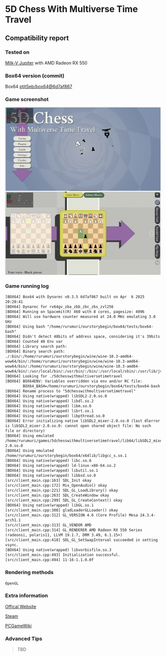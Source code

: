 # 5D Chess With Multiverse Time Travel

## Compatibility report

### Tested on

[Milk-V Jupiter](/docs/hardwares#milk-v-jupiter-soc-spacemit-m1)
 with AMD Radeon RX 550

### Box64 version (commit)

Box64 [ptitSeb/box64@6d7af867](https://github.com/ptitSeb/box64/tree/6d7af867)

### Game screenshot

![screenshot](img/5d_chess_with_multiverse_time_travel_0.png)
![screenshot](img/5d_chess_with_multiverse_time_travel_1.png)

### Game running log

```shell
[BOX64] Box64 with Dynarec v0.3.5 6d7af867 built on Apr  6 2025 20:28:41
[BOX64] Dynarec for rv64gv_zba_zbb_zbc_zbs_zvl256
[BOX64] Running on Spacemit(R) X60 with 8 cores, pagesize: 4096
[BOX64] Will use hardware counter measured at 24.0 MHz emulating 3.0 GHz
[BOX64] Using bash "/home/rurumuri/ourstorybegin/box64/tests/box64-bash"
[BOX64] Didn't detect 48bits of address space, considering it's 39bits
[BOX64] Counted 48 Env var
[BOX64] Library search path: 
[BOX64] Binary search path: ./:bin/:/home/rurumuri/ourstorybegin/wine/wine-10.3-amd64-wow64/bin/:/home/rurumuri/ourstorybegin/wine/wine-10.3-amd64-wow64/bin/:/home/rurumuri/ourstorybegin/wine/wine-10.3-amd64-wow64/bin/:/usr/local/bin/:/usr/bin/:/bin/:/usr/local/sbin/:/usr/lib/jvm/default/bin/:/usr/bin/site_perl/:/usr/bin/vendor_perl/:/usr/bin/core_perl/:/usr/lib/rustup/bin/
[BOX64] Looking for ./5dchesswithmultiversetimetravel
[BOX64] BOX64ENV: Variables overridden via env and/or RC file:
        BOX64_BASH=/home/rurumuri/ourstorybegin/box64/tests/box64-bash
[BOX64] Rename process to "5dchesswithmultiversetimetravel"
[BOX64] Using native(wrapped) libSDL2-2.0.so.0
[BOX64] Using native(wrapped) libdl.so.2
[BOX64] Using native(wrapped) libm.so.6
[BOX64] Using native(wrapped) librt.so.1
[BOX64] Using native(wrapped) libpthread.so.0
[BOX64] Error initializing native libSDL2_mixer-2.0.so.0 (last dlerror is libSDL2_mixer-2.0.so.0: cannot open shared object file: No such file or directory)
[BOX64] Using emulated /home/rurumuri/games/5dchesswithmultiversetimetravel/lib64/libSDL2_mixer-2.0.so.0
[BOX64] Using emulated /home/rurumuri/ourstorybegin/box64/x64lib/libgcc_s.so.1
[BOX64] Using native(wrapped) libc.so.6
[BOX64] Using native(wrapped) ld-linux-x86-64.so.2
[BOX64] Using native(wrapped) libutil.so.1
[BOX64] Using native(wrapped) libbsd.so.0
[src/client_main.cpp:163] SDL_Init okay
[src/client_main.cpp:172] Mix_OpenAudio() okay
[src/client_main.cpp:221] SDL_GL_LoadLibrary() okay
[src/client_main.cpp:263] SDL_CreateWindow okay
[src/client_main.cpp:299] SDL_GL_CreateContext() okay
[BOX64] Using native(wrapped) libGL.so.1
[src/client_main.cpp:308] gladLoaderGLLoader() okay
[src/client_main.cpp:312] GL_VERSION 4.6 (Core Profile) Mesa 24.3.4-arch1.1
[src/client_main.cpp:313] GL_VENDOR AMD
[src/client_main.cpp:314] GL_RENDERER AMD Radeon RX 550 Series (radeonsi, polaris11, LLVM 19.1.7, DRM 3.49, 6.1.15+)
[src/client_main.cpp:418] SDL_GL_SetSwapInterval succeeded in setting vsync.
[BOX64] Using native(wrapped) libvorbisfile.so.3
[src/client_main.cpp:493] Initialization successful.
[src/client_main.cpp:494] 11-16-1.1.0.0f
```

### Rendering methods

```shell
OpenGL
```

### Extra information

[Offical Website](https://www.5dchesswithmultiversetimetravel.com/)

[Steam](https://store.steampowered.com/app/1349230/5D_Chess_With_Multiverse_Time_Travel/)

[PCGameWiki](https://www.pcgamingwiki.com/wiki/5D_Chess_With_Multiverse_Time_Travel)

### Advanced Tips

> TBD